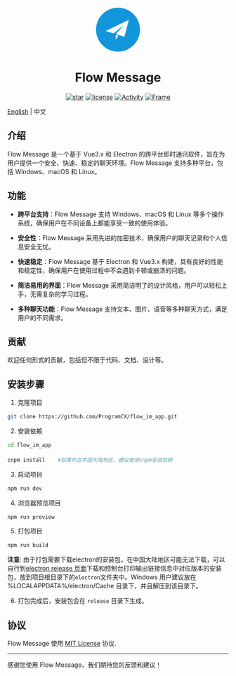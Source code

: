 <p align="center"><img src="public/icon.svg" width="100" height="100"></p>
<h1 align="center">Flow Message</h1>

<div align="center">

[![star](https://img.shields.io/github/stars/ProgramCX/flow_im_app?logo=github&style=round-square)](https://github.com/ProgramCX/flow_im_app/stargazers)
[![license](https://img.shields.io/github/license/ProgramCX/flow_im_app?style=round-square&logo=github)](https://github.com/ProgramCX/flow_im_app/blob/main/LICENSE)
[![Activity](https://img.shields.io/github/last-commit/ProgramCX/flow_im_app?style=round-square&logo=github)](#)
[![Frame](https://img.shields.io/badge/Frame-Vue3.x/Electron-orange.svg?style=round-square&logo=github)](#)

</div>

> 

[English](README.md) | 中文

## 介绍
Flow Message 是一个基于 Vue3.x 和 Electron 的跨平台即时通讯软件，旨在为用户提供一个安全、快速、稳定的聊天环境。Flow Message 支持多种平台，包括 Windows、macOS 和 Linux。

## 功能
- **跨平台支持**：Flow Message 支持 Windows、macOS 和 Linux 等多个操作系统，确保用户在不同设备上都能享受一致的使用体验。

- **安全性**：Flow Message 采用先进的加密技术，确保用户的聊天记录和个人信息安全无忧。

- **快速稳定**：Flow Message 基于 Electron 和 Vue3.x 构建，具有良好的性能和稳定性，确保用户在使用过程中不会遇到卡顿或崩溃的问题。

- **简洁易用的界面**：Flow Message 采用简洁明了的设计风格，用户可以轻松上手，无需复杂的学习过程。

- **多种聊天功能**：Flow Message 支持文本、图片、语音等多种聊天方式，满足用户的不同需求。

## 贡献

欢迎任何形式的贡献，包括但不限于代码、文档、设计等。

## 安装步骤
 1. 克隆项目
```bash
git clone https://github.com/ProgramCX/flow_im_app.git
```
2. 安装依赖
```bash
cd flow_im_app

cnpm install    #如果你在中国大陆地区，建议使用cnpm安装依赖
```

3. 启动项目
```bash
npm run dev
```
4. 浏览器预览项目
```bash
npm run preview
```

5. 打包项目
```bash
npm run build
```

**注意**: 
由于打包需要下载electron的安装包，在中国大陆地区可能无法下载，可以自行到[electron release 页面](https://github.com/electron/electron/releases)下载和控制台打印输出链接信息中对应版本的安装包，放到项目根目录下的`electron`文件夹中。Windows 用户建议放在 %LOCALAPPDATA%/electron/Cache 目录下，并且解压到该目录下。

6. 打包完成后，安装包会在 `release` 目录下生成。

## 协议

Flow Message 使用 [MIT License](LICENSE) 协议.

---

感谢您使用 Flow Message，我们期待您的反馈和建议！